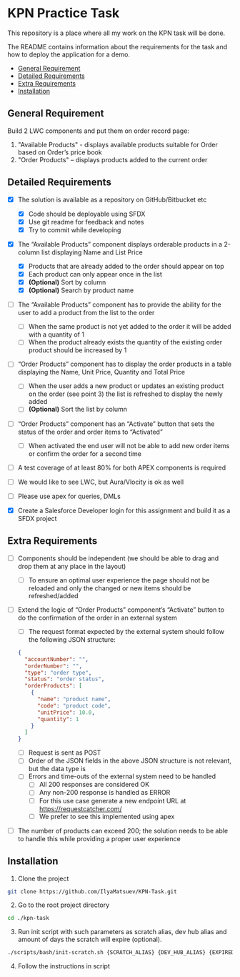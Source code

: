 # KPN Practice Task

This repository is a place where all my work on the KPN task will be done.

The README contains information about the requirements for the task and how to deploy the application for a demo.

- [General Requirement](#general-requirement)
- [Detailed Requirements](#detailed-requirements)
- [Extra Requirements](#extra-requirements)
- [Installation](#installation)

## General Requirement

Build 2 LWC components and put them on order record page:

1. "Available Products" - displays available products suitable for Order based on Order’s price book
2. "Order Products" – displays products added to the current order

## Detailed Requirements

- [x] The solution is available as a repository on GitHub/Bitbucket etc

  - [x] Code should be deployable using SFDX
  - [x] Use git readme for feedback and notes
  - [x] Try to commit while developing

- [x] The “Available Products” component displays orderable products in a 2-column list displaying Name and List Price
  - [x] Products that are already added to the order should appear on top
  - [x] Each product can only appear once in the list
  - [x] **(Optional)** Sort by column
  - [x] **(Optional)** Search by product name
- [ ] The “Available Products” component has to provide the ability for the user to add a product from the list to the order
  - [ ] When the same product is not yet added to the order it will be added with a quantity of 1
  - [ ] When the product already exists the quantity of the existing order product should be increased by 1
- [ ] “Order Products” component has to display the order products in a table displaying the Name, Unit Price, Quantity and Total Price
  - [ ] When the user adds a new product or updates an existing product on the order (see point 3) the list is refreshed to display the newly added
  - [ ] **(Optional)** Sort the list by column
- [ ] “Order Products” component has an “Activate” button that sets the status of the order and order items to “Activated”

  - [ ] When activated the end user will not be able to add new order items or confirm the order for a second time

- [ ] A test coverage of at least 80% for both APEX components is required

- [ ] We would like to see LWC, but Aura/Vlocity is ok as well

- [ ] Please use apex for queries, DMLs

- [x] Create a Salesforce Developer login for this assignment and build it as a SFDX project

## Extra Requirements

- [ ] Components should be independent (we should be able to drag and drop them at any place in the layout)

  - [ ] To ensure an optimal user experience the page should not be reloaded and only the changed or new items should be refreshed/added

- [ ] Extend the logic of “Order Products” component’s “Activate” button to do the confirmation of the order in an external system

  - [ ] The request format expected by the external system should follow the following JSON structure:

  ```json
  {
    "accountNumber": "",
    "orderNumber": "",
    "type": "order type",
    "status": "order status",
    "orderProducts": [
      {
        "name": "product name",
        "code": "product code",
        "unitPrice": 10.0,
        "quantity": 1
      }
    ]
  }
  ```

  - [ ] Request is sent as POST
  - [ ] Order of the JSON fields in the above JSON structure is not relevant, but the data type is
  - [ ] Errors and time-outs of the external system need to be handled
    - [ ] All 200 responses are considered OK
    - [ ] Any non-200 response is handled as ERROR
    - [ ] For this use case generate a new endpoint URL at https://requestcatcher.com/
    - [ ] We prefer to see this implemented using apex

- [ ] The number of products can exceed 200; the solution needs to be able to handle this while providing a proper user experience

## Installation

1. Clone the project

```bash
git clone https://github.com/IlyaMatsuev/KPN-Task.git
```

2. Go to the root project directory

```bash
cd ./kpn-task
```

3. Run init script with such parameters as scratch alias, dev hub alias and amount of days the scratch will expire (optional).

```bash
./scripts/bash/init-scratch.sh {SCRATCH_ALIAS} {DEV_HUB_ALIAS} {EXPIRED_IN_DAYS}
```

4. Follow the instructions in script
